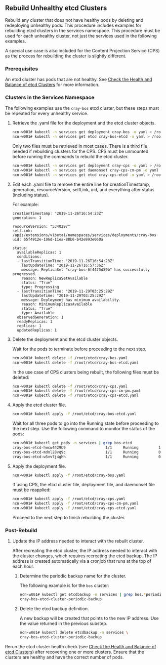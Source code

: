 ## Rebuild Unhealthy etcd Clusters

Rebuild any cluster that does not have healthy pods by deleting and redeploying unhealthy pods. This procedure includes examples for rebuilding etcd clusters in the services namespace. This procedure must be used for each unhealthy cluster, not just the services used in the following examples.

A special use case is also included for the Content Projection Service \(CPS\) as the process for rebuilding the cluster is slightly different.


### Prerequisites

An etcd cluster has pods that are not healthy. See [Check the Health and Balance of etcd Clusters](Check_the_Health_and_Balance_of_etcd_Clusters.md) for more information.

### Clusters in the Services Namespace

The following examples use the `cray-bos` etcd cluster, but these steps must be repeated for every unhealthy service.

1.  Retrieve the .yaml file for the deployment and the etcd cluster objects.

    ```bash
    ncn-w001# kubectl -n services get deployment cray-bos -o yaml > /root/etcd/cray-bos.yaml
    ncn-w001# kubectl -n services get etcd cray-bos-etcd -o yaml > /root/etcd/cray-bos-etcd.yaml
    ```

    Only two files must be retrieved in most cases. There is a third file needed if rebuilding clusters for the CPS. CPS must be unmounted before running the commands to rebuild the etcd cluster.

    ```bash
    ncn-w001# kubectl -n services get deployment cray-cps -o yaml > /root/etcd/cray-cps.yaml
    ncn-w001# kubectl -n services get daemonset cray-cps-cm-pm -o yaml > /root/etcd/cray-cps-cm-pm.yaml
    ncn-w001# kubectl -n services get etcd cray-cps-etcd -o yaml > /root/etcd/cray-cps-etcd.yaml
    ```

2.  Edit each .yaml file to remove the entire line for creationTimestamp, generation, resourceVersion, selfLink, uid, and everything after status \(including status\).

    For example:

    ```screen
    creationTimestamp: "2019-11-26T16:54:23Z"
    generation: 1
    
    resourceVersion: "5340297"
    selfLink: /apis/extensions/v1beta1/namespaces/services/deployments/cray-bos
    uid: 65f4912e-106d-11ea-88b0-b42e993e060a
    
    status:
      availableReplicas: 1
      conditions:
      - lastTransitionTime: "2019-11-26T16:54:23Z"
        lastUpdateTime: "2019-11-26T16:57:36Z"
        message: ReplicaSet "cray-bos-6f4475d59b" has successfully progressed.
        reason: NewReplicaSetAvailable
        status: "True"
        type: Progressing
      - lastTransitionTime: "2019-11-29T03:25:29Z"
        lastUpdateTime: "2019-11-29T03:25:29Z"
        message: Deployment has minimum availability.
        reason: MinimumReplicasAvailable
        status: "True"
        type: Available
      observedGeneration: 1
      readyReplicas: 1
      replicas: 1
      updatedReplicas: 1
    ```

3.  Delete the deployment and the etcd cluster objects.

    Wait for the pods to terminate before proceeding to the next step.

    ```bash
    ncn-w001# kubectl delete -f /root/etcd/cray-bos.yaml
    ncn-w001# kubectl delete -f /root/etcd/cray-bos-etcd.yaml
    ```

    In the use case of CPS clusters being rebuilt, the following files must be deleted:

    ```bash
    ncn-w001# kubectl delete -f /root/etcd/cray-cps.yaml
    ncn-w001# kubectl delete -f /root/etcd/cray-cps-cm-pm.yaml
    ncn-w001# kubectl delete -f /root/etcd/cray-cps-etcd.yaml
    ```

4.  Apply the etcd cluster file.

    ```bash
    ncn-w001# kubectl apply -f /root/etcd/cray-bos-etcd.yaml
    ```

    Wait for all three pods to go into the Running state before proceeding to the next step. Use the following command to monitor the status of the pods:

    ```bash
    ncn-w001# kubectl get pods -n services | grep bos-etcd
    cray-bos-etcd-hwcw4429b9                  1/1     Running         1          7d18h
    cray-bos-etcd-mdnl28vq9c                  1/1     Running         0          36h
    cray-bos-etcd-w5vv7j4ghh                  1/1     Running         0          18h
    ```

5.  Apply the deployment file.

    ```bash
    ncn-w001# kubectl apply -f /root/etcd/cray-bos.yaml
    ```

    If using CPS, the etcd cluster file, deployment file, and daemonset file must be reapplied:

    ```bash
    ncn-w001# kubectl apply -f /root/etcd/cray-cps.yaml
    ncn-w001# kubectl apply -f /root/etcd/cray-cps-cm-pm.yaml
    ncn-w001# kubectl apply -f /root/etcd/cray-cps-etcd.yaml
    ```

    Proceed to the next step to finish rebuilding the cluster.

### Post-Rebuild

1.  Update the IP address needed to interact with the rebuilt cluster.

    After recreating the etcd cluster, the IP address needed to interact with the cluster changes, which requires recreating the etcd backup. The IP address is created automatically via a cronjob that runs at the top of each hour.

    1.  Determine the periodic backup name for the cluster.

        The following example is for the `bos` cluster:

        ```bash
        ncn-w001# kubectl get etcdbackup -n services | grep bos.*periodic
        cray-bos-etcd-cluster-periodic-backup
        ```

    2.  Delete the etcd backup definition.

        A new backup will be created that points to the new IP address. Use the value returned in the previous substep.

        ```bash
        ncn-w001# kubectl delete etcdbackup -n services \
        cray-bos-etcd-cluster-periodic-backup
        ```


Rerun the etcd cluster health check \(see [Check the Health and Balance of etcd Clusters](Check_the_Health_and_Balance_of_etcd_Clusters.md)\) after recovering one or more clusters. Ensure that the clusters are healthy and have the correct number of pods.



